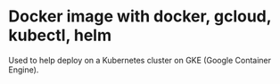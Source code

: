 # Docker image with docker, gcloud, kubectl, helm

Used to help deploy on a Kubernetes cluster on GKE (Google Container Engine).


